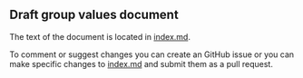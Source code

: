 ## Draft group values document





The text of the document is located in [index.md](https://github.com/ldeo-glaciology/group-values/blob/main/index.md). 

To comment or suggest changes you can create an GitHub issue or you can make specific changes to [index.md](https://github.com/ldeo-glaciology/group-values/blob/main/index.md) and submit them as a pull request. 


